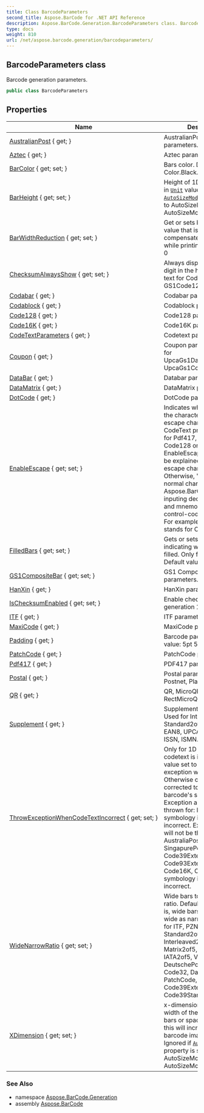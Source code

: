 ```yaml
---
title: Class BarcodeParameters
second_title: Aspose.BarCode for .NET API Reference
description: Aspose.BarCode.Generation.BarcodeParameters class. Barcode generation parameters
type: docs
weight: 810
url: /net/aspose.barcode.generation/barcodeparameters/
---
```

## BarcodeParameters class

Barcode generation parameters.

```csharp
public class BarcodeParameters
```

## Properties

| Name | Description |
| --- | --- |
| [AustralianPost](../../aspose.barcode.generation/barcodeparameters/australianpost/) { get; } | AustralianPost barcode parameters. |
| [Aztec](../../aspose.barcode.generation/barcodeparameters/aztec/) { get; } | Aztec parameters. |
| [BarColor](../../aspose.barcode.generation/barcodeparameters/barcolor/) { get; set; } | Bars color. Default value: Color.Black. |
| [BarHeight](../../aspose.barcode.generation/barcodeparameters/barheight/) { get; set; } | Height of 1D barcodes' bars in [`Unit`](../unit/) value. Ignored if [`AutoSizeMode`](../basegenerationparameters/autosizemode/) property is set to AutoSizeMode.Nearest or AutoSizeMode.Interpolation. |
| [BarWidthReduction](../../aspose.barcode.generation/barcodeparameters/barwidthreduction/) { get; set; } | Get or sets bars reduction value that is used to compensate ink spread while printing. Default value: 0 |
| [ChecksumAlwaysShow](../../aspose.barcode.generation/barcodeparameters/checksumalwaysshow/) { get; set; } | Always display checksum digit in the human readable text for Code128 and GS1Code128 barcodes. |
| [Codabar](../../aspose.barcode.generation/barcodeparameters/codabar/) { get; } | Codabar parameters. |
| [Codablock](../../aspose.barcode.generation/barcodeparameters/codablock/) { get; } | Codablock parameters. |
| [Code128](../../aspose.barcode.generation/barcodeparameters/code128/) { get; } | Code128 parameters. |
| [Code16K](../../aspose.barcode.generation/barcodeparameters/code16k/) { get; } | Code16K parameters. |
| [CodeTextParameters](../../aspose.barcode.generation/barcodeparameters/codetextparameters/) { get; } | Codetext parameters. |
| [Coupon](../../aspose.barcode.generation/barcodeparameters/coupon/) { get; } | Coupon parameters. Used for UpcaGs1DatabarCoupon, UpcaGs1Code128Coupon. |
| [DataBar](../../aspose.barcode.generation/barcodeparameters/databar/) { get; } | Databar parameters. |
| [DataMatrix](../../aspose.barcode.generation/barcodeparameters/datamatrix/) { get; } | DataMatrix parameters. |
| [DotCode](../../aspose.barcode.generation/barcodeparameters/dotcode/) { get; } | DotCode parameters. |
| [EnableEscape](../../aspose.barcode.generation/barcodeparameters/enableescape/) { get; set; } | Indicates whether explains the character "\" as an escape character in CodeText property. Used for Pdf417, DataMatrix, Code128 only If the EnableEscape is true, "\" will be explained as a special escape character. Otherwise, "\" acts as normal characters. Aspose.BarCode supports inputing decimal ascii code and mnemonic for ASCII control-code characters. For example, \013 and \\CR stands for CR. |
| [FilledBars](../../aspose.barcode.generation/barcodeparameters/filledbars/) { get; set; } | Gets or sets a value indicating whether bars filled. Only for 1D barcodes. Default value: true. |
| [GS1CompositeBar](../../aspose.barcode.generation/barcodeparameters/gs1compositebar/) { get; set; } | GS1 Composite Bar parameters. |
| [HanXin](../../aspose.barcode.generation/barcodeparameters/hanxin/) { get; } | HanXin parameters. |
| [IsChecksumEnabled](../../aspose.barcode.generation/barcodeparameters/ischecksumenabled/) { get; set; } | Enable checksum during generation 1D barcodes. |
| [ITF](../../aspose.barcode.generation/barcodeparameters/itf/) { get; } | ITF parameters. |
| [MaxiCode](../../aspose.barcode.generation/barcodeparameters/maxicode/) { get; } | MaxiCode parameters. |
| [Padding](../../aspose.barcode.generation/barcodeparameters/padding/) { get; } | Barcode paddings. Default value: 5pt 5pt 5pt 5pt. |
| [PatchCode](../../aspose.barcode.generation/barcodeparameters/patchcode/) { get; } | PatchCode parameters. |
| [Pdf417](../../aspose.barcode.generation/barcodeparameters/pdf417/) { get; } | PDF417 parameters. |
| [Postal](../../aspose.barcode.generation/barcodeparameters/postal/) { get; } | Postal parameters. Used for Postnet, Planet. |
| [QR](../../aspose.barcode.generation/barcodeparameters/qr/) { get; } | QR, MicroQR and RectMicroQR parameters. |
| [Supplement](../../aspose.barcode.generation/barcodeparameters/supplement/) { get; } | Supplement parameters. Used for Interleaved2of5, Standard2of5, EAN13, EAN8, UPCA, UPCE, ISBN, ISSN, ISMN. |
| [ThrowExceptionWhenCodeTextIncorrect](../../aspose.barcode.generation/barcodeparameters/throwexceptionwhencodetextincorrect/) { get; set; } | Only for 1D barcodes. If codetext is incorrect and value set to true - exception will be thrown. Otherwise codetext will be corrected to match barcode's specification. Exception always will be thrown for: Databar symbology if codetext is incorrect. Exception always will not be thrown for: AustraliaPost, SingapurePost, Code39Extended, Code93Extended, Code16K, Code128 symbology if codetext is incorrect. |
| [WideNarrowRatio](../../aspose.barcode.generation/barcodeparameters/widenarrowratio/) { get; set; } | Wide bars to Narrow bars ratio. Default value: 3, that is, wide bars are 3 times as wide as narrow bars. Used for ITF, PZN, PharmaCode, Standard2of5, Interleaved2of5, Matrix2of5, ItalianPost25, IATA2of5, VIN, DeutschePost, OPC, Code32, DataLogic2of5, PatchCode, Code39Extended, Code39Standard |
| [XDimension](../../aspose.barcode.generation/barcodeparameters/xdimension/) { get; set; } | x-dimension is the smallest width of the unit of BarCode bars or spaces. Increase this will increase the whole barcode image width. Ignored if [`AutoSizeMode`](../basegenerationparameters/autosizemode/) property is set to AutoSizeMode.Nearest or AutoSizeMode.Interpolation. |

### See Also

* namespace [Aspose.BarCode.Generation](../../aspose.barcode.generation/)
* assembly [Aspose.BarCode](../../)


